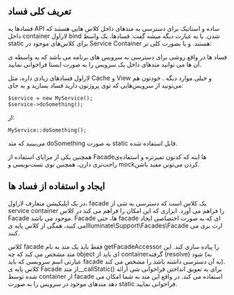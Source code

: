 ## تعریف کلی فساد
فسادها یه API ساده و استاتیک برای دسترسی به متدهای داخل کلاس هایی هستند که داخل container لاراول bind شدن.
یا به عبارت دیگه میشه گفت:
فسادها، یک واسط static برای کلاس‌های موجود در Service Container هستند.
و یا بصورت کلی تر:

فساد ها در واقع روشی برای دسترسی به سرویس های برنامه می باشد که به واسطه ی آن ها می توانید متدهای داخل یک سرویس را به صورت ایستا فراخوانی نمایید.

لاراول فسادهای زیادی داره، مثل Cache و View و خیلی موارد دیگه . خودتون هم می‌تونید از سرویس‌هایی که توی پروژتون دارید فساد بسازید و به جای:

```
$service = new MyService();
$service->doSomething();
```
از:

```
MyService::doSomething();
```

می‌بینید که متد doSomething به صورت static قابل استفاده شده.

همچنین یکی از مزایای استفاده از Facadeها اینه که کدتون تمیزتره و استفاده‌ی راحت‌تری دارن، همچنین توی تست‌نویسی و mockکردن می‌تونن مفید باشن.

## ایجاد و استفاده از فساد ها

در یک اپلیکیشن متعارف لاراول، facade یک کلاس است که دسترسی به شی از service container را فراهم می آورد. ابزاری که این امکان را فراهم می کند در کلاس Facade موجود می باشد. Facade ها، حتی facade ای که به صورت اختصاصی ایجاد می کنید، همگی از کلاس پایه یIlluminate\Support\Facades\Facade ارث بری می کنند.

کلاس facade فقط باید یک متد به نام getFacadeAccessor را پیاده سازی کند. این متد مشخص می کند که چه object ای باید از containerگرفته (resolve) شود (به عبارتی اسم سرویسی که باید facade به آن دسترسی داشته باشد را مشخص می کند). کلاس پایه ی Facade از متد__callStatic() برای به تعویق انداختن فراخوانی شی ارائه شده توسط container از facade استفاده می کند.
در واقع این متد به شما امکان می دهد متدهای موجود در سرویس را به صورت static فراخوانی نمایید.
